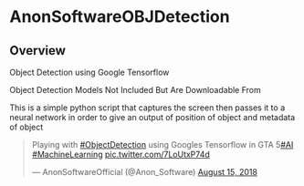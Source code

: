# AnonSoftwareOBJDetection


## Overview

Object Detection using Google Tensorflow

Object Detection Models Not Included But Are Downloadable From



This is a simple python script that captures the screen then passes it to a neural network in order to give an output of position of object and metadata of object




<blockquote class="twitter-tweet" data-lang="en"><p lang="en" dir="ltr">Playing with <a href="https://twitter.com/hashtag/ObjectDetection?src=hash&amp;ref_src=twsrc%5Etfw">#ObjectDetection</a> using Googles Tensorflow in GTA 5<a href="https://twitter.com/hashtag/AI?src=hash&amp;ref_src=twsrc%5Etfw">#AI</a> <a href="https://twitter.com/hashtag/MachineLearning?src=hash&amp;ref_src=twsrc%5Etfw">#MachineLearning</a> <a href="https://t.co/7LoUtxP74d">pic.twitter.com/7LoUtxP74d</a></p>&mdash; AnonSoftwareOfficial (@Anon_Software) <a href="https://twitter.com/Anon_Software/status/1029800168923844609?ref_src=twsrc%5Etfw">August 15, 2018</a></blockquote>
<script async src="https://platform.twitter.com/widgets.js" charset="utf-8"></script>
